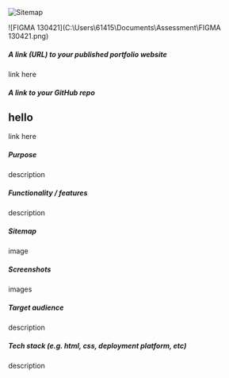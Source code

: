 ![Sitemap](C:\Users\61415\Documents\Assessment\Sitemap.png)

![FIGMA 130421](C:\Users\61415\Documents\Assessment\FIGMA 130421.png)

##### A link (URL) to your published portfolio website

link here

##### A link to your GitHub repo





## hello

 

link here

##### Purpose

description

##### Functionality / features

description

##### Sitemap

image

##### Screenshots

images

##### Target audience

description

##### Tech stack (e.g. html, css, deployment platform, etc)

description